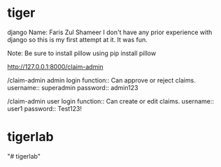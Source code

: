 # tiger
django
Name: Faris Zul Shameer
I don't have any prior experience with django so this is my first attempt at it. It was fun. 

Note:
Be sure to install pillow using pip install pillow


http://127.0.0.1:8000/claim-admin

/claim-admin admin login
function:: Can approve or reject claims. 
username:: superadmin
password:: admin123

/claim-admin user login
function:: Can create or edit claims. 
username:: user1
password:: Test123!


# tigerlab
"# tigerlab" 
